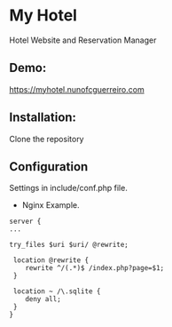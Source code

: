 # My Hotel
 Hotel Website and Reservation Manager



## Demo:
 https://myhotel.nunofcguerreiro.com



## Installation:
 Clone the repository
 
 
  
## Configuration
 Settings in include/conf.php file.

 - Nginx Example.
```
server {
...

try_files $uri $uri/ @rewrite;

 location @rewrite {
    rewrite ^/(.*)$ /index.php?page=$1;
 }

 location ~ /\.sqlite {
    deny all;
 }
}

``` 


